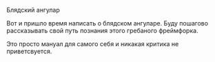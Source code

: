 Блядский ангулар

Вот и пришло время написать о блядском ангуларе. Буду пошагово рассказывать свой путь познания этого гребаного фреймфорка.

Это просто мануал для самого себя и никакая критика не приветсвуется.